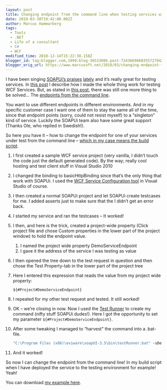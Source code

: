 ```yaml
---
layout: post
title: Changing endpoint from the command line when testing services with SOAPUi
date: 2010-03-30T19:42:00.002Z
author: Marcus Hammarberg
tags:
  - Tools
  - .NET
  - Life of a consultant
  - C#
  - WCF
modified_time: 2010-12-14T15:22:38.158Z
blogger_id: tag:blogger.com,1999:blog-36533086.post-7243669668355727942
blogger_orig_url: https://www.marcusoft.net/2010/03/changing-endpoint-from-command-line.html
---
```


I have been singing <a href="https://www.marcusoft.net/2010/03/soapui-and-testing-wcf-services-how-i.html" target="_blank">SOAPUi’s praises</a> <a href="https://www.marcusoft.net/2010/03/soapui-and-msbuild.html" target="_blank">lately</a> and it’s really great for testing services. In <a href="https://www.marcusoft.net/2010/03/soapui-and-testing-wcf-services-how-i.html" target="_blank">this post</a> I describe how I made the whole thing work for testing WCF Services. But, as stated in <a href="https://www.marcusoft.net/2010/03/soapui-and-msbuild.html" target="_blank">this post</a>, there was still one more thing to be solved… The <a href="http://www.soapui.org/userguide/commandline/testcaserunner.html" target="_blank">endpoints from the command line</a>.

You want to use different endpoints in different environments. And in my specific customer case I want one of them to stay the same all of the time, since that endpoint points (sorry, could not resist myself) to a “singleton” kind of service. Luckily the SOAPUi team also have some great support (Thanks Ole, who replied in Swedish!).

So here you have it – how to change the endpoint for one of your services under test from the command line – <a href="https://www.marcusoft.net/2010/03/soapui-and-msbuild.html" target="_blank">which in my case means the build script</a>.

1. I first created a sample WCF service project (very vanilla, I didn’t touch the code just the default generated code). By the way; really cool hosting and test client stuff in Visual Studio 2010
1. I changed the binding to basicHttpBinding since that’s the only thing that work with SOAPUi. I used the <a href="http://msdn.microsoft.com/en-us/library/ms732009.aspx" target="_blank">WCF Service Configuration tool</a> in Visual Studio of course.
1. I then created a normal SOAPUi project and let SOAPUi create testcases for me. I added asserts just to make sure that the I didn’t get an error back.
1. I started my service and ran the testcases – It worked!
1. I then, and here is the trick, created a project-wide property (Click project file and chose Custom properties in the lower part of the project window) to hold the endpoint value.
   1. I named the project wide property DemoServiceEndpoint
   1. I gave it the address of the service I was testing as value
1. I then opened the tree down to the test request in question and then chose the Test Property-tab in the lower part of the project tree
1. Here I entered this expression that reads the value from my project wide property:

    ```text
    ${#Project#DemoServiceEndpoint}
    ```

1. I repeated for my other test request and tested. It still worked!
1. OK – we’re closing in now. Now I used the <a href="http://www.soapui.org/userguide/commandline/testcaserunner.html" target="_blank">Test Runner</a> to create my command (nifty stuff SOAPUi dudes!). Here I got the opportunity to set my parameter `${#Project#DemoServiceEndpoint}`.

1. After some tweaking I managed to “harvest” the command into a .bat-file.

    ```bat
    "C:\Program Files (x86)\eviware\soapUI-3.5\bin\testRunner.bat" -sDemoTestSuite -PDemoServiceEndpoint=<http://localhost:8732/Design_Time_Addresses/Marcusoft.SOAPUiDemo.WCFService/Service1/> C:\Dev\Marcusoft.SOAPUiDemo\EndPointOverrideDemo-SoapUi-project.xml
    ```

1. And it worked!

So now I can change the endpoint from the command line! In my build script when I have deployed the service to the testing environment for example! Yeah!

You can download <a href="http://dl.dropbox.com/u/2408484/Marcusoft.SOAPUiDemo.zip" target="_blank">my example here</a>.
